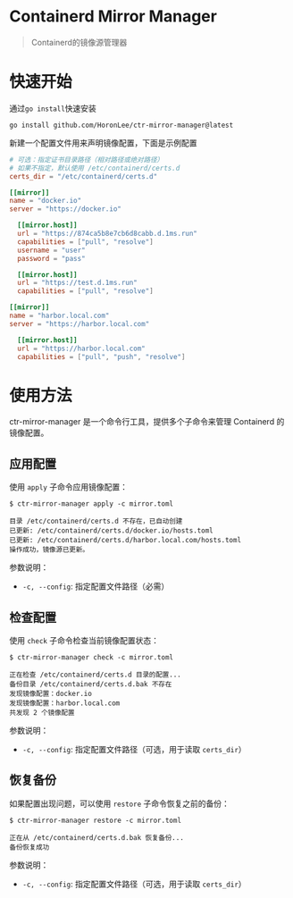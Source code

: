 # Containerd Mirror Manager

> Containerd的镜像源管理器

# 快速开始

通过`go install`快速安装

```shell
go install github.com/HoronLee/ctr-mirror-manager@latest
```

新建一个配置文件用来声明镜像配置，下面是示例配置

```toml
# 可选：指定证书目录路径（相对路径或绝对路径）
# 如果不指定，默认使用 /etc/containerd/certs.d
certs_dir = "/etc/containerd/certs.d"

[[mirror]]
name = "docker.io"
server = "https://docker.io"

  [[mirror.host]]
  url = "https://874ca5b8e7cb6d8cabb.d.1ms.run"
  capabilities = ["pull", "resolve"]
  username = "user"
  password = "pass"

  [[mirror.host]]
  url = "https://test.d.1ms.run"
  capabilities = ["pull", "resolve"]

[[mirror]]
name = "harbor.local.com"
server = "https://harbor.local.com"

  [[mirror.host]]
  url = "https://harbor.local.com"
  capabilities = ["pull", "push", "resolve"]
```

# 使用方法

ctr-mirror-manager 是一个命令行工具，提供多个子命令来管理 Containerd 的镜像配置。

## 应用配置

使用 `apply` 子命令应用镜像配置：

```shell
$ ctr-mirror-manager apply -c mirror.toml

目录 /etc/containerd/certs.d 不存在，已自动创建
已更新: /etc/containerd/certs.d/docker.io/hosts.toml
已更新: /etc/containerd/certs.d/harbor.local.com/hosts.toml
操作成功，镜像源已更新。
```

参数说明：
- `-c, --config`: 指定配置文件路径（必需）

## 检查配置

使用 `check` 子命令检查当前镜像配置状态：

```shell
$ ctr-mirror-manager check -c mirror.toml

正在检查 /etc/containerd/certs.d 目录的配置...
备份目录 /etc/containerd/certs.d.bak 不存在
发现镜像配置：docker.io
发现镜像配置：harbor.local.com
共发现 2 个镜像配置
```

参数说明：
- `-c, --config`: 指定配置文件路径（可选，用于读取 `certs_dir`）

## 恢复备份

如果配置出现问题，可以使用 `restore` 子命令恢复之前的备份：

```shell
$ ctr-mirror-manager restore -c mirror.toml

正在从 /etc/containerd/certs.d.bak 恢复备份...
备份恢复成功
```

参数说明：
- `-c, --config`: 指定配置文件路径（可选，用于读取 `certs_dir`）
